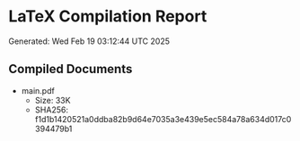 # LaTeX Compilation Report
Generated: Wed Feb 19 03:12:44 UTC 2025
## Compiled Documents
- main.pdf
  - Size: 33K
  - SHA256: f1d1b1420521a0ddba82b9d64e7035a3e439e5ec584a78a634d017c0394479b1
